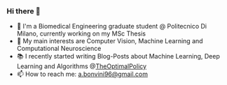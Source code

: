 ### Hi there 👋

- 🔭 I'm a Biomedical Engineering graduate student @ Politecnico Di Milano, currently working on my MSc Thesis
- 🌱 My main interests are Computer Vision, Machine Learning and Computational Neuroscience
- 📚 I recently started writing Blog-Posts about Machine Learning, Deep Learning and Algorithms @[TheOptimalPolicy](https://theoptimalpolicy.github.io)
- 📫 How to reach me: a.bonvini96@gmail.com

